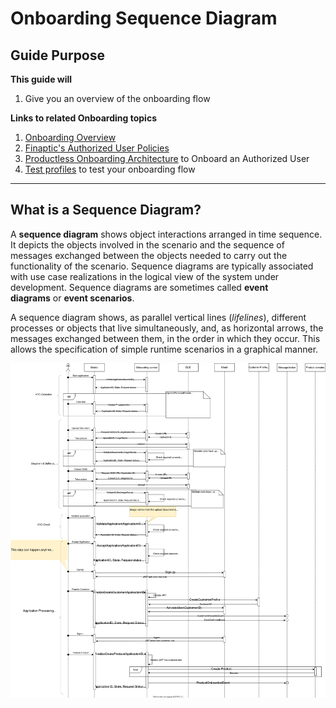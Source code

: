 # Onboarding Sequence Diagram

## Guide Purpose

**This guide will**

1. Give you an overview of the onboarding flow

**Links to related Onboarding topics**

1. [Onboarding Overview](/../../Implementation-Guide/Onboarding/OnboardingDocumentation/)
2. [Finaptic's Authorized User Policies](/../../Implementation-Guide/Banking/Authorized-User/AuthorizedUserDocumentation/)
3. [Productless Onboarding Architecture](/../../Implementation-Guide/Onboarding/ProductlessOnboardingDoc/) to Onboard an Authorized User
4. [Test profiles](/../../Implementation-Guide/Onboarding/OnboardingTestProfiles/) to test your onboarding flow

---

## What is a Sequence Diagram?

A **sequence diagram** shows object interactions arranged in time sequence. It depicts the objects involved in the scenario and the sequence of messages exchanged between the objects needed to carry out the functionality of the scenario. Sequence diagrams are typically associated with use case realizations in the logical view of the system under development. Sequence diagrams are sometimes called **event diagrams** or **event scenarios**.

A sequence diagram shows, as parallel vertical lines (*lifelines*), different processes or objects that live simultaneously, and, as horizontal arrows, the messages exchanged between them, in the order in which they occur. This allows the specification of simple runtime scenarios in a graphical manner.

![Onboarding Sequence Diagram](images/Onboarding_Sequence_Feb162022.svg) 
